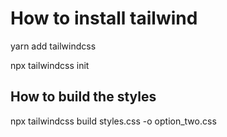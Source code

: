 
# How to install tailwind
yarn add tailwindcss

npx tailwindcss init

## How to build the styles
npx tailwindcss build styles.css -o option_two.css
